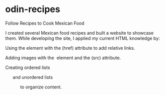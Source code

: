 # odin-recipes

Follow Recipes to Cook Mexican Food

I created several Mexican food recipes and built a website to showcase them.
While developing the site, I applied my current HTML knowledge by:

Using the <a> element with the (href) attribute to add relative links.

Adding images with the <img> element and the (src) attribute.

Creating ordered lists <ol> and unordered lists <ul> to organize content.

